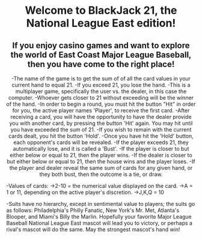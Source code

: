 <h1 align="center">Welcome to BlackJack 21, the National League East edition!</h1>
<h2 align="center">If you enjoy casino games and want to explore the world of East Coast Major League Baseball, then you have come to the right place!</h2>
<p align="center">-The name of the game is to get the sum of of all the card values in your current hand to equal 21.
-If you exceed 21, you lose the hand.
-This is a multiplayer game, specifically the user vs. the dealer, in this case the computer.
-Whoever gets closer to 21 without exceeding will be the winner of the hand.
-In order to begin a round, you must hit the button "Hit" in order for you, the active player names 'Player', to receive the first card.
-After receiving a card, you will have the opportunity to have the dealer provide you with another card, by pressing the button 'Hit' again. You may hit until you have exceeded the sum of 21.
-If you wish to remain with the current cards dealt, you hit the button 'Hold'.
-Once you have hit the 'Hold' button, each opponent's cards will be revealed. 
-If the player exceeds 21, they automatically lose, and it is called a 'Bust'.
-If the player is closer to but either below or equal to 21, then the player wins.
-If the dealer is closer to but either below or equal to 21, then the house wins and the player loses.
-If the player and dealer reveal the same sum of cards for any given hand, or they both bust, then the outcome is a tie, or draw.

-Values of cards:
->2-10 = the numerical value displayed on the card.
->A = 1 or 11, depending on the active player's discretion.
->J,K,Q = 10

-Suits have no hierarchy, except in sentimental value to players; the suits go as follows: Philadelphia's Philly Fanatic, New York's Mr. Met, Atlanta's Blooper, and Miami's Billy the Marlin. Hopefully your favorite Major League Baseball National League East mascot will lead you to victory, or perhaps a rival's mascot will do the same. May the strongest mascot's hand win!</p>